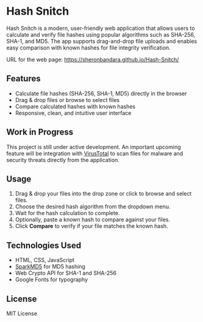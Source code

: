 # Hash Snitch

Hash Snitch is a modern, user-friendly web application that allows users to calculate and verify file hashes using popular algorithms such as SHA-256, SHA-1, and MD5. The app supports drag-and-drop file uploads and enables easy comparison with known hashes for file integrity verification.

URL for the web page: https://sheronbandara.github.io/Hash-Snitch/

## Features

* Calculate file hashes (SHA-256, SHA-1, MD5) directly in the browser
* Drag & drop files or browse to select files
* Compare calculated hashes with known hashes
* Responsive, clean, and intuitive user interface

## Work in Progress

This project is still under active development. An important upcoming feature will be integration with [VirusTotal](https://www.virustotal.com/) to scan files for malware and security threats directly from the application.

## Usage

1. Drag & drop your files into the drop zone or click to browse and select files.
2. Choose the desired hash algorithm from the dropdown menu.
3. Wait for the hash calculation to complete.
4. Optionally, paste a known hash to compare against your files.
5. Click **Compare** to verify if your file matches the known hash.

## Technologies Used

* HTML, CSS, JavaScript
* [SparkMD5](https://github.com/satazor/js-spark-md5) for MD5 hashing
* Web Crypto API for SHA-1 and SHA-256
* Google Fonts for typography

## License

MIT License

